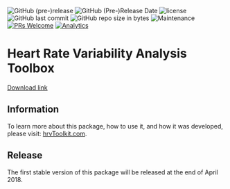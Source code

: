 ﻿

![GitHub (pre-)release](https://img.shields.io/github/release/arthurkuhn/hrvtoolkit/all.svg)
![GitHub (Pre-)Release Date](https://img.shields.io/github/release-date-pre/arthurkuhn/hrvtoolkit.svg)
![license](https://img.shields.io/github/license/arthurkuhn/hrvtoolkit.svg)
![GitHub last commit](https://img.shields.io/github/last-commit/arthurkuhn/hrvtoolkit.svg)
![GitHub repo size in bytes](https://img.shields.io/github/repo-size/arthurkuhn/hrvtoolkit.svg)
![Maintenance](https://img.shields.io/maintenance/yes/2018.svg)
[![PRs Welcome](https://img.shields.io/badge/PRs-welcome-brightgreen.svg)](https://github.com/arthurkuhn/hrvtoolkit/pulls)
[![Analytics](https://ga-beacon.appspot.com/UA-117929608-2/github.com/arthurkuhn/hrvtoolkit?pixel)](https://github.com/arthurkuhn/hrvtoolkit)

# Heart Rate Variability Analysis Toolbox

[Download link](https://github.com/arthurkuhn/hrvtoolkit/docs/package/toolkit.mlappinstall)



## Information

To learn more about this package, how to use it, and how it was developed, please visit: [hrvToolkit.com](http://hrvtoolkit.com).

## Release





The first stable version of this package will be released at the end of April 2018.
